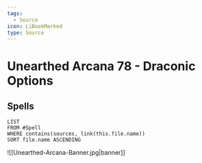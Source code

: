 ```yaml
---
tags:
  - Source
icon: LiBookMarked
type: Source
---
```


# Unearthed Arcana 78 - Draconic Options

## Spells

```dataview
LIST
FROM #Spell
WHERE contains(sources, link(this.file.name))
SORT file.name ASCENDING
```

![[Unearthed-Arcana-Banner.jpg|banner]]

